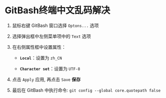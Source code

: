 # GitBash终端中文乱码解决

1. 鼠标右键 GitBash 窗口选择 `Optons...` 选项

2. 选择弹出框中左侧菜单项中的 `Text` 选项

3. 在右侧属性框中设置属性：

   - **`Local`**：设置为 `zh_CN`
  
   - **`Character set`**：设置为 `UTF-8`

4. 点击 `Apply` 应用, 再点击 `Save` **保存**

5. 最后在 GitBash 中执行命令: `git config --global core.quotepath false`
